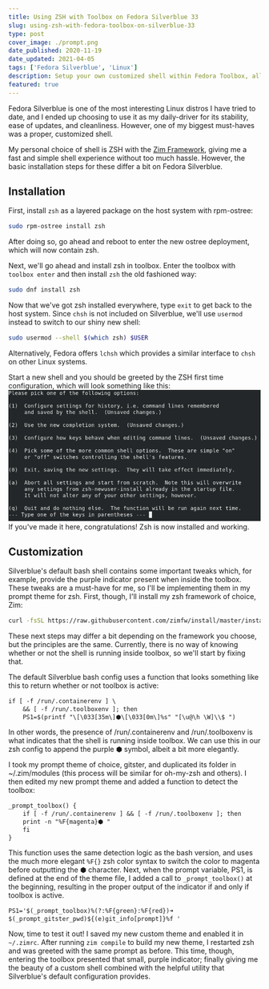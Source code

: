 ```yaml
---
title: Using ZSH with Toolbox on Fedora Silverblue 33
slug: using-zsh-with-fedora-toolbox-on-silverblue-33
type: post
cover_image: ./prompt.png
date_published: 2020-11-19
date_updated: 2021-04-05
tags: ['Fedora Silverblue', 'Linux']
description: Setup your own customized shell within Fedora Toolbox, all while maintaining convenience features from the default shell.
featured: true
---
```


Fedora Silverblue is one of the most interesting Linux distros I have tried to date, and I ended up choosing to use it as my daily-driver for its stability, ease of updates, and cleanliness. However, one of my biggest must-haves was a proper, customized shell. 

My personal choice of shell is ZSH with the [Zim Framework](https://github.com/zimfw/zimfw), giving me a fast and simple shell experience without too much hassle. However, the basic installation steps for these differ a bit on Fedora Silverblue. 

## Installation

First, install `zsh` as a layered package on the host system with rpm-ostree:

```bash
sudo rpm-ostree install zsh
```

After doing so, go ahead and reboot to enter the new ostree deployment, which will now contain zsh.

Next, we'll go ahead and install zsh in toolbox. Enter the toolbox with `toolbox enter` and then install `zsh` the old fashioned way:

```bash
sudo dnf install zsh
```

Now that we've got zsh installed everywhere, type `exit` to get back to the host system. Since `chsh` is not included on Silverblue, we'll use `usermod` instead to switch to our shiny new shell:

```bash
sudo usermod --shell $(which zsh) $USER
```

Alternatively, Fedora offers `lchsh` which provides a similar interface to `chsh` on other Linux systems. 

Start a new shell and you should be greeted by the ZSH first time configuration, which will look something like this: 
![Zsh first time config](./image.png)
If you've made it here, congratulations! Zsh is now installed and working.

## Customization

Silverblue's default bash shell contains some important tweaks which, for example, provide the purple indicator present when inside the toolbox. These tweaks are a must-have for me, so I'll be implementing them in my prompt theme for zsh. First, though, I'll install my zsh framework of choice, Zim: 

```bash
curl -fsSL https://raw.githubusercontent.com/zimfw/install/master/install.zsh | zsh
```

These next steps may differ a bit depending on the framework you choose, but the principles are the same. Currently, there is no way of knowing whether or not the shell is running inside toolbox, so we'll start by fixing that. 

The default Silverblue bash config uses a function that looks something like this to return whether or not toolbox is active: 

```shell
if [ -f /run/.containerenv ] \
    && [ -f /run/.toolboxenv ]; then
    PS1=$(printf "\[\033[35m\]⬢\[\033[0m\]%s" "[\u@\h \W]\\$ ")
```

In other words, the presence of /run/.containerenv and /run/.toolboxenv is what indicates that the shell is running inside toolbox. We can use this in our zsh config to append the purple ⬢ symbol, albeit a bit more elegantly.

I took my prompt theme of choice, gitster, and duplicated its folder in ~/.zim/modules (this process will be similar for oh-my-zsh and others). I then edited my new prompt theme and added a function to detect the toolbox:

```shell
_prompt_toolbox() {
    if [ -f /run/.containerenv ] && [ -f /run/.toolboxenv ]; then
    print -n "%F{magenta}⬢ "
    fi
}
```

This function uses the same detection logic as the bash version, and uses the much more elegant `%F{}` zsh color syntax to switch the color to magenta before outputting the ⬢ character. Next, when the prompt variable, PS1, is defined at the end of the theme file, I added a call to `_prompt_toolbox()` at the beginning, resulting in the proper output of the indicator if and only if toolbox is active. 

```shell
PS1='$(_prompt_toolbox)%(?:%F{green}:%F{red})➜ $(_prompt_gitster_pwd)${(e)git_info[prompt]}%f '
```

Now, time to test it out! I saved my new custom theme and enabled it in `~/.zimrc`. After running `zim compile` to build my new theme, I restarted zsh and was greeted with the same prompt as before. This time, though, entering the toolbox presented that small, purple indicator; finally giving me the beauty of a custom shell combined with the helpful utility that Silverblue's default configuration provides. 
